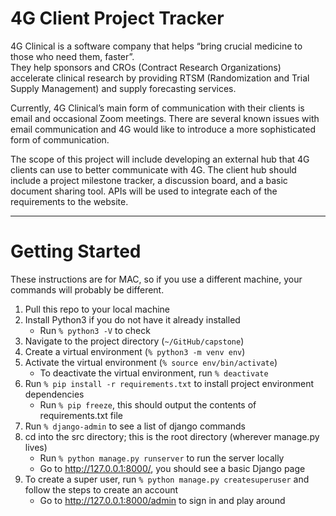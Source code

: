 # 4G Client Project Tracker
4G Clinical is a software company that helps “bring crucial medicine to those who need them, faster”.  
They help sponsors and CROs (Contract Research Organizations) accelerate clinical research by providing 
RTSM (Randomization and Trial Supply Management) and supply forecasting services.

Currently, 4G Clinical’s main form of communication with their clients is email and occasional Zoom meetings. There are several known issues with email communication and 4G would like to introduce a more sophisticated form of communication.

The scope of this project will include developing an external hub that 4G clients can use to better communicate with 4G.  The client hub should include a project milestone tracker, a discussion board, and a basic document sharing tool.  APIs will be used to integrate each of the requirements to the website.

---
# Getting Started
These instructions are for MAC, so if you use a different machine, your commands will probably be different.
1. Pull this repo to your local machine
2. Install Python3 if you do not have it already installed
    - Run ```% python3 -V``` to check 
3. Navigate to the project directory (```~/GitHub/capstone```)
3. Create a virtual environment (```% python3 -m venv env```)
4. Activate the virtual environment (```% source env/bin/activate```)
    - To deactivate the virtual environment, run ```% deactivate ``` 
5. Run ```% pip install -r requirements.txt``` to install project environment dependencies
    - Run ```% pip freeze```, this should output the contents of requirements.txt file
6. Run ```% django-admin``` to see a list of django commands
7. cd into the src directory; this is the root directory (wherever manage.py lives)
    - Run ```% python manage.py runserver``` to run the server locally
    - Go to http://127.0.0.1:8000/, you should see a basic Django page
8. To create a super user, run ```% python manage.py createsuperuser``` and follow the steps to create an account
    - Go to http://127.0.0.1:8000/admin to sign in and play around 
